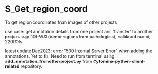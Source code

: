 # S_Get_region_coord
To get region coordinates from images of other projects

use case: get annotation details from one project and 'transfer' to another project. e.g: ROI-WSI (tumor regions from pathologists), validated nuclei, 220ROIs

latest update Dec2023: error "500 Internal Server Error" when adding the annotations. Yet to fix. Need to run from terminal using **add_annotation_fromotherproject.py** from **Cytomine-python-client-related** repository.


    
